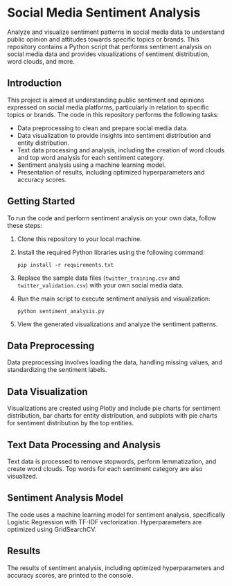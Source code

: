 
# Social Media Sentiment Analysis

Analyze and visualize sentiment patterns in social media data to understand public opinion and attitudes towards specific topics or brands. This repository contains a Python script that performs sentiment analysis on social media data and provides visualizations of sentiment distribution, word clouds, and more.

## Introduction

This project is aimed at understanding public sentiment and opinions expressed on social media platforms, particularly in relation to specific topics or brands. The code in this repository performs the following tasks:

- Data preprocessing to clean and prepare social media data.
- Data visualization to provide insights into sentiment distribution and entity distribution.
- Text data processing and analysis, including the creation of word clouds and top word analysis for each sentiment category.
- Sentiment analysis using a machine learning model.
- Presentation of results, including optimized hyperparameters and accuracy scores.

## Getting Started

To run the code and perform sentiment analysis on your own data, follow these steps:

1. Clone this repository to your local machine.

2. Install the required Python libraries using the following command:

   ```shell
   pip install -r requirements.txt
   ```

3. Replace the sample data files (`twitter_training.csv` and `twitter_validation.csv`) with your own social media data.

4. Run the main script to execute sentiment analysis and visualization:

   ```shell
   python sentiment_analysis.py
   ```

5. View the generated visualizations and analyze the sentiment patterns.

## Data Preprocessing

Data preprocessing involves loading the data, handling missing values, and standardizing the sentiment labels.

## Data Visualization

Visualizations are created using Plotly and include pie charts for sentiment distribution, bar charts for entity distribution, and subplots with pie charts for sentiment distribution by the top entities.

## Text Data Processing and Analysis

Text data is processed to remove stopwords, perform lemmatization, and create word clouds. Top words for each sentiment category are also visualized.

## Sentiment Analysis Model

The code uses a machine learning model for sentiment analysis, specifically Logistic Regression with TF-IDF vectorization. Hyperparameters are optimized using GridSearchCV.

## Results

The results of sentiment analysis, including optimized hyperparameters and accuracy scores, are printed to the console.
